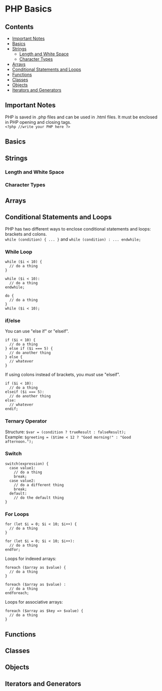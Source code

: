 # PHP Basics

## Contents

- [Important Notes](#important-notes)  
- [Basics](#basics)  
- [Strings](#strings)  
  - [Length and White Space](#length-and-white-space)  
  - [Character Types](#character-types)  
- [Arrays](#arrays)  
- [Conditional Statements and Loops](#conditional-statements-and-loops)  
- [Functions](#functions)  
- [Classes](#classes)  
- [Objects](#objects)  
- [Iterators and Generators](#iterators-and-generators)

## Important Notes
PHP is saved in .php files and can be used in .html files. It must be enclosed in PHP opening and closing tags.  
`<?php //write your PHP here ?>`

## Basics

## Strings

### Length and White Space

### Character Types  

## Arrays  

## Conditional Statements and Loops
PHP has two different ways to enclose conditional statements and loops: brackets and colons.  
`while (condition) { ... }` and `while (condition) : ... endwhile;`  

### While Loop
```
while ($i < 10) {
  // do a thing
}
```
```
while ($i < 10):
  // do a thing
endwhile;
```
```
do {
  // do a thing
}
while ($i < 10);
```

### if/else
You can use "else if" or "elseif". 
```
if ($i < 10) {
  // do a thing
} else if ($i === 5) {
  // do another thing
} else {
  // whatever
}
```
If using colons instead of brackets, you *must* use "elseif".
```
if ($i < 10):
  // do a thing
elseif ($i === 5):
  // do another thing
else:
  // whatever
endif;
```

### Ternary Operator
Structure: `$var = (condition ? trueResult : falseResult);`  
Example: `$greeting = ($time < 12 ? "Good morning!" : "Good afternoon.");`  

### Switch
```
switch(expression) {
  case value1:
    // do a thing
    break;
  case value2:
    // do a different thing
    break;
  default:
    // do the default thing
} 
```

### For Loops
```
for (let $i = 0; $i < 10; $i++) { 
  // do a thing
}
```
```
for (let $i = 0; $i < 10; $i++):
  // do a thing
endfor;
```
Loops for indexed arrays:
```
foreach ($array as $value) {
  // do a thing
}
```
```
foreach ($array as $value) :
  // do a thing
endforeach;
```
Loops for associative arrays:
```
foreach ($array as $key => $value) { 
  // do a thing
}
```

## Functions

## Classes

## Objects

## Iterators and Generators
